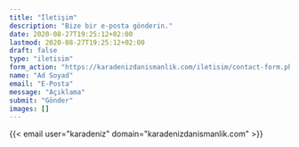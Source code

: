 ```yaml
---
title: "İletişim"
description: "Bize bir e-posta gönderin."
date: 2020-08-27T19:25:12+02:00
lastmod: 2020-08-27T19:25:12+02:00
draft: false
type: "iletisim"
form_action: "https://karadenizdanismanlik.com/iletisim/contact-form.php" # works with https://formspree
name: "Ad Soyad"
email: "E-Posta"
message: "Açıklama"
submit: "Gönder"
images: []
---
```


{{< email user="karadeniz" domain="karadenizdanismanlik.com" >}}

